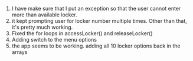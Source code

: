 1. I have make sure that I put an exception so that the user cannot enter more than available locker.
2. it kept prompting user for locker number multiple times. Other than that, it's pretty much working.
3. Fixed the for loops in accessLocker() and releaseLocker()
4. Adding switch to the menu options
5. the app seems to be working. adding all 10 locker options back in the arrays 